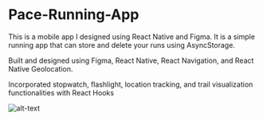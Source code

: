 # Pace-Running-App
This is a mobile app I designed using React Native and Figma. It is a simple running app that can store and delete your runs using AsyncStorage.

Built and designed using Figma, React Native, React Navigation, and React Native Geolocation.

Incorporated stopwatch, flashlight, location tracking, and trail visualization functionalities with React Hooks

![alt-text](https://raw.githubusercontent.com/bencostas/benwebsite-v3/main/src/pace-gif.gif)

